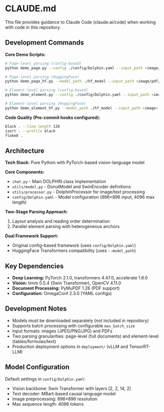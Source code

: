 # CLAUDE.md

This file provides guidance to Claude Code (claude.ai/code) when working with code in this repository.

## Development Commands

**Core Demo Scripts:**
```bash
# Page-level parsing (config-based)
python demo_page.py --config ./config/Dolphin.yaml --input_path <image/pdf/directory> --save_dir ./results

# Page-level parsing (HuggingFace)
python demo_page_hf.py --model_path ./hf_model --input_path <image/pdf/directory> --save_dir ./results

# Element-level parsing (config-based)  
python demo_element.py --config ./config/Dolphin.yaml --input_path <image> --element_type <table/formula/text>

# Element-level parsing (HuggingFace)
python demo_element_hf.py --model_path ./hf_model --input_path <image> --element_type <table/formula/text>
```

**Code Quality (Pre-commit hooks configured):**
```bash
black . --line-length 120
isort . --profile black
flake8 .
```

## Architecture

**Tech Stack:** Pure Python with PyTorch-based vision-language model

**Core Components:**
- `chat.py` - Main DOLPHIN class implementation
- `utils/model.py` - DonutModel and SwinEncoder definitions  
- `utils/processor.py` - DolphinProcessor for image/text processing
- `config/Dolphin.yaml` - Model configuration (896×896 input, 4096 max length)

**Two-Stage Parsing Approach:**
1. Layout analysis and reading order determination
2. Parallel element parsing with heterogeneous anchors

**Dual Framework Support:**
- Original config-based framework (uses `config/Dolphin.yaml`)
- HuggingFace Transformers compatibility (uses `--model_path`)

## Key Dependencies

- **Deep Learning:** PyTorch 2.1.0, transformers 4.47.0, accelerate 1.6.0
- **Vision:** timm 0.5.4 (Swin Transformer), OpenCV 4.11.0  
- **Document Processing:** PyMuPDF 1.26 (PDF support)
- **Configuration:** OmegaConf 2.3.0 (YAML configs)

## Development Notes

- Models must be downloaded separately (not included in repository)
- Supports batch processing with configurable `max_batch_size`
- Input formats: images (JPEG/PNG/JPG) and PDFs
- Two parsing granularities: page-level (full documents) and element-level (tables/formulas/text)
- Production deployment options in `deployment/` (vLLM and TensorRT-LLM)

## Model Configuration

Default settings in `config/Dolphin.yaml`:
- Vision backbone: Swin Transformer with layers [2, 2, 14, 2]  
- Text decoder: MBart-based causal language model
- Image preprocessing: 896×896 resolution
- Max sequence length: 4096 tokens